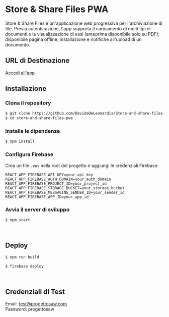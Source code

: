 # Store & Share Files PWA

Store & Share Files è un'applicazione web progressiva per l'archiviazione di file. Previa autenticazione, l'app supporta il caricamento di molti tipi di documenti e la visualizzazione di essi (anteprima disponibile solo su PDF); disponibile pagina offline, installazione e notifiche all'upload di un documento.

## URL di Destinazione

[Accedi all'app](https://store-and-share-files-pwa.web.app)
<br>

## Installazione

### Clona il repository

```sh
$ git clone https://github.com/DavideDeLeonardis/Store-and-share-files-PWA_Progetto-SAW.git
$ cd store-and-share-files-pwa
```

### Installa le dipendenze

```sh
$ npm install
```

### Configura Firebase

Crea un file `.env` nella root del progetto e aggiungi le credenziali Firebase:

```env
REACT_APP_FIREBASE_API_KEY=your_api_key
REACT_APP_FIREBASE_AUTH_DOMAIN=your_auth_domain
REACT_APP_FIREBASE_PROJECT_ID=your_project_id
REACT_APP_FIREBASE_STORAGE_BUCKET=your_storage_bucket
REACT_APP_FIREBASE_MESSAGING_SENDER_ID=your_sender_id
REACT_APP_FIREBASE_APP_ID=your_app_id
```

### Avvia il server di sviluppo

```sh
$ npm start
```

<br>

## Deploy

```sh
$ npm run build
```

```sh
$ firebase deploy
```

<br>

## Credenziali di Test

Email: test@progettosaw.com
<br>
Password: progettosaw
